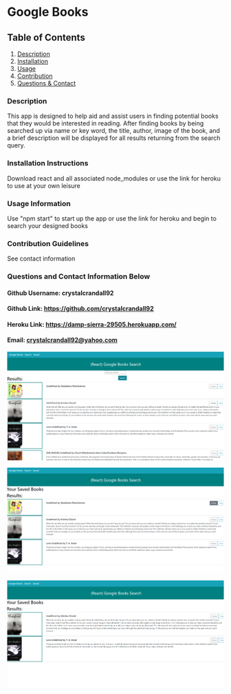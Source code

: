 # Google Books

## Table of Contents
1. [Description](#description)
2. [Installation](#installation-instructions)
3. [Usage](#usage-information)
4. [Contribution](#contribution-guidelines)
5. [Questions & Contact](#questions-and-contact-information-below)
### Description
This app is designed to help aid and assist users in finding potential books that they would be interested in reading. After finding books by being searched up via name or key word, the title, author, image of the book, and a brief description will be displayed for all results returning from the search query. 

### Installation Instructions
Download react and all associated node_modules or use the link for heroku to use at your own leisure

### Usage Information
Use "npm start" to start up the app or use the link for heroku and begin to search your designed books

### Contribution Guidelines
See contact information

### Questions and Contact Information Below
#### Github Username: crystalcrandall92
#### Github Link: https://github.com/crystalcrandall92
#### Heroku Link: https://damp-sierra-29505.herokuapp.com/
#### Email: crystalcrandall92@yahoo.com

![example1](./examples/example1.png)

![example1](./examples/example2.png)

![example1](./examples/example3.png)


